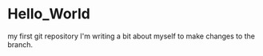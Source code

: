 # Hello_World
my first git repository
I'm writing a bit about myself to make changes to the branch.
